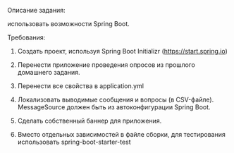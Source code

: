 Описание задания:

использовать возможности Spring Boot.

Требования:

1. Создать проект, используя Spring Boot Initializr (https://start.spring.io)

2. Перенести приложение проведения опросов из прошлого домашнего задания.

3. Перенести все свойства в application.yml

4. Локализовать выводимые сообщения и вопросы (в CSV-файле). MessageSource должен быть из автоконфигурации Spring Boot.

5. Сделать собственный баннер для приложения.

6. Вместо отдельных зависимостей в файле сборки, для тестирования использовать spring-boot-starter-test